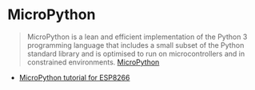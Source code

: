 # MicroPython

> MicroPython is a lean and efficient implementation of the Python 3 programming language that includes a small subset of the Python standard library and is optimised to run on microcontrollers and in constrained environments. [MicroPython](http://micropython.org/)

* [MicroPython tutorial for ESP8266](https://docs.micropython.org/en/latest/esp8266/esp8266/tutorial/index.html)



